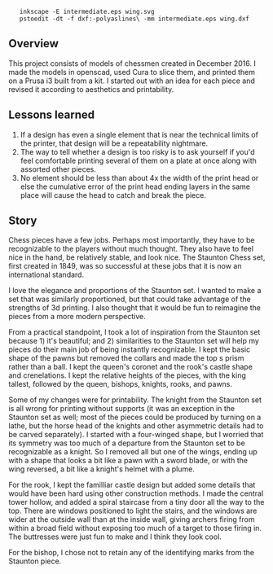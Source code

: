        inkscape -E intermediate.eps wing.svg
       pstoedit -dt -f dxf:-polyaslines\ -mm intermediate.eps wing.dxf


## Overview

This project consists of models of chessmen created in December 2016.
I made the models in openscad, used Cura to slice them, and printed 
them on a Prusa i3 built from a kit. I started out with an idea for each piece
and revised it according to aesthetics and printability.

## Lessons learned

1. If a design has even a single element that is near the technical limits of
   the printer, that design will be a repeatability nightmare.
2. The way to tell whether a design is too risky is to ask yourself if you'd
   feel comfortable printing several of them on a plate at once along with
   assorted other pieces.
3. No element should be less than about 4x the width of the print head or else
   the cumulative error of the print head ending layers in the same place will
   cause the head to catch and break the piece.

## Story

Chess pieces have a few jobs. Perhaps most importantly, they have to be
recognizable to the players without much thought. They also have to feel nice in
the hand, be relatively stable, and look nice. The Staunton Chess set, first
created in 1849, was so successful at these jobs that it is now an
international standard.

I love the elegance and proportions of the Staunton set. I wanted to make a set
that was similarly proportioned, but that could take advantage of the strengths
of 3d printing. I also thought that it would be fun to reimagine the pieces from
a more modern perspective.

From a practical standpoint, I took a lot of inspiration from the Staunton set
because 1) it's beautiful; and 2) similarities to the Staunton set will help my
pieces do their main job of being instantly recognizable. I kept the basic shape
of the pawns but removed the collars and made the top s prism rather than a
ball. I kept the queen's coronet and the rook's castle shape and crenelations. I
kept the relative heights of the pieces, with the king tallest, followed by the
queen, bishops, knights, rooks, and pawns.

Some of my changes were for printability. The knight from the Staunton set is
all wrong for printing without supports (it was an exception in the Staunton set
as well; most of the pieces could be produced by turning on a lathe, but the
horse head of the knights and other asymmetric details had to be carved
separately). I started with a four-winged shape, but I worried that its symmetry
was too much of a departure from the Staunton set to be recognizable as a
knight. So I removed all but one of the wings, ending up with a shape that looks
a bit like a pawn with a sword blade, or with the wing reversed, a bit like a
knight's helmet with a plume.

For the rook, I kept the familliar castle design but added some details that
would have been hard using other construction methods. I made the central tower
hollow, and added a spiral staircase from a tiny door all the way to the top.
There are windows positioned to light the stairs, and the windows are wider at
the outside wall than at the inside wall, giving archers firing from within a
broad field without exposing too much of a target to those firing in. The
buttresses were just fun to make and I think they look cool.

For the bishop, I chose not to retain any of the identifying marks from the
Staunton piece. 
